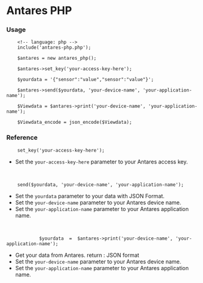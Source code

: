 # Antares PHP

### Usage

        <!-- language: php -->    
        include('antares-php.php');

		$antares = new antares_php();

		$antares->set_key('your-access-key-here');

		$yourdata = '{"sensor":"value","sensor":"value"}';

		$antares->send($yourdata, 'your-device-name', 'your-application-name');  

		$Viewdata = $antares->print('your-device-name', 'your-application-name');

		$Viewdata_encode = json_encode($Viewdata);
    


### Reference
		set_key('your-access-key-here');
		
- Set the  `your-access-key-here` parameter to your Antares access key.

<br/>

		send($yourdata, 'your-device-name', 'your-application-name'); 
		
- Set the  `yourdata` parameter to your data with JSON Format.
- Set the  `your-device-name` parameter to your Antares device name.
- Set the  `your-application-name` parameter to your Antares application name.

<br/>

				$yourdata  =  $antares->print('your-device-name', 'your-application-name');
		
- Get your data from Antares. return : JSON format
- Set the  `your-device-name` parameter to your Antares device name.
- Set the  `your-application-name` parameter to your Antares application name.

